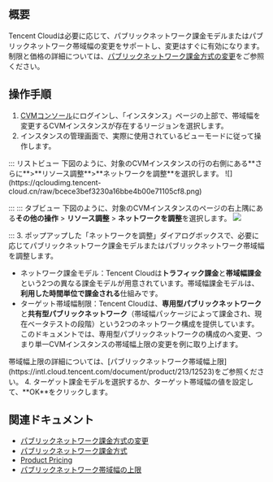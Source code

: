 ## 概要
Tencent Cloudは必要に応じて、パブリックネットワーク課金モデルまたはパブリックネットワーク帯域幅の変更をサポートし、変更はすぐに有効になります。制限と価格の詳細については、[パブリックネットワーク課金方式の変更](https://intl.cloud.tencent.com/document/product/213/10580)をご参照ください。

## 操作手順
1.  [CVMコンソール](https://console.cloud.tencent.com/cvm/index)にログインし、「インスタンス」ページの上部で、帯域幅を変更するCVMインスタンスが存在するリージョンを選択します。
2. インスタンスの管理画面で、実際に使用されているビューモードに従って操作します。
<dx-tabs>
::: リストビュー
下図のように、対象のCVMインスタンスの行の右側にある**さらに**>**リソース調整**>**ネットワークを調整**を選択します。
![](https://qcloudimg.tencent-cloud.cn/raw/bcece3bef3230a16bbe4b00e71105cf8.png)

:::
::: タブビュー
下図のように、対象のCVMインスタンスのページの右上隅にある**その他の操作** &gt; **リソース調整** &gt; **ネットワークを調整**を選択します。
![](https://qcloudimg.tencent-cloud.cn/raw/4a57295676734b183310cfc8f06a8e25.png)

:::
</dx-tabs>
3. ポップアップした「ネットワークを調整」ダイアログボックスで、必要に応じてパブリックネットワーク課金モデルまたはパブリックネットワーク帯域幅を調整します。
 - ネットワーク課金モデル[](id:adjustModule)：Tencent Cloudは**トラフィック課金**と**帯域幅課金**という2つの異なる課金モデルが用意されています。帯域幅課金モデルは、**利用した時間単位で課金される**仕組みです。
 - ターゲット帯域幅制限[](id：adjustBandwidth)：Tencent Cloudは、**専用型パブリックネットワーク**と**共有型パブリックネットワーク**（帯域幅パッケージによって課金され、現在ベータテストの段階）という2つのネットワーク構成を提供しています。このドキュメントでは、専用型パブリックネットワークの構成のへ変更、つまり単一CVMインスタンスの帯域幅上限の変更を例に取り上げます。
<dx-alert infotype="explain" title="">
帯域幅上限の詳細については、[パブリックネットワーク帯域幅上限](https://intl.cloud.tencent.com/document/product/213/12523)をご参照ください。
</dx-alert>
4. ターゲット課金モデルを選択するか、ターゲット帯域幅の値を設定して、**OK**をクリックします。

## 関連ドキュメント

- [パブリックネットワーク課金方式の変更](https://intl.cloud.tencent.com/document/product/213/10580)
- [パブリックネットワーク課金方式](https://www.tencentcloud.com/document/product/213/10578)
- [Product Pricing](https://www.tencentcloud.com/document/product/684/15254)
- [パブリックネットワーク帯域幅の上限](https://www.tencentcloud.com/document/product/213/12523)

